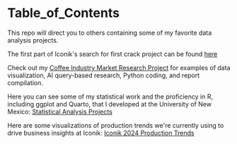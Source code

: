 # Table_of_Contents

This repo will direct you to others containing some of my favorite data analysis projects.

The first part of Iconik's search for first crack project can be found [here](https://github.com/ryanloveriner/imf_first_crack_search/tree/inlet_bubble_analysis)

Check out my [Coffee Industry Market Research Project](https://github.com/ryanloveriner/Iconik_marketing_research/tree/main) for examples of data visualization, AI query-based research, Python coding, and report compilation.

Here you can see some of my statistical work and the proficiency in R, including ggplot and Quarto, that I developed at the University of New Mexico: [Statistical Analysis Projects](https://github.com/ryanloveriner/school_analysis_projects)

Here are some visualizations of production trends we're currently using to drive business insights at Iconik: [Iconik 2024 Production Trends](https://github.com/ryanloveriner/Iconik_2024_production)
